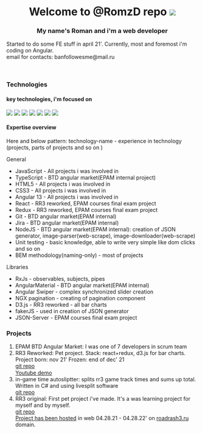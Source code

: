 <h1 align='center'> Welcome to @RomzD repo 
  <img src=https://readme-typing-svg.herokuapp.com?color=%23000000&size=16&center=true&vCenter=true&height=10&width=80&duration=4000&lines=.+.+.+.>
</h1>
<h3 align=center> My name's Roman and i'm a web developer </h3>
<p>Started to do some FE stuff in april 21'. Currently, most and foremost i'm coding on Angular.</br>
 email for contacts: banfollowesme@mail.ru
</p>
</br>
<h3>Technologies </h3>
<h4>key technologies, i'm focused on</h4>
<p> 
<img src="https://img.shields.io/badge/javascript-%23323330.svg?style=for-the-badge&logo=javascript&logoColor=%23F7DF1E" />
<img src="https://img.shields.io/badge/typescript-%23007ACC.svg?style=for-the-badge&logo=typescript&logoColor=white" />
<img src="https://img.shields.io/badge/html5-%23E34F26.svg?style=for-the-badge&logo=html5&logoColor=white">
<img src="https://img.shields.io/badge/css3-%231572B6.svg?style=for-the-badge&logo=css3&logoColor=white">
<img src="https://img.shields.io/badge/angular-%23DD0031.svg?style=for-the-badge&logo=angular&logoColor=white">
<img src="https://img.shields.io/badge/git-%23F05033.svg?style=for-the-badge&logo=git&logoColor=white" />
<img src="https://img.shields.io/badge/jira-%230A0FFF.svg?style=for-the-badge&logo=jira&logoColor=white">

</p>
<h4>Expertise overview </h4>
<p>Here and below pattern: technology-name  - experience in technology (projects, parts of projects and so on )
<p/>
<p>General</p>
<ul>
  <li>JavaScript - All projects i was involved in</li>
  <li>TypeScript - BTD angular market(EPAM internal project)</li>
  <li>HTML5 - All projects i was involved in</li>
  <li>CSS3 - All projects i was involved in</li>
  <li>Angular 13 - All projects i was involved in </li>
  <li>React - RR3 reworked, EPAM courses final exam project </li>
  <li>Redux - RR3 reworked, EPAM courses final exam project </li>
  <li>Git  - BTD angular market(EPAM internal) </li>
  <li>Jira - BTD angular market(EPAM internal) </li>
  <li>NodeJS - BTD angular market(EPAM internal): creation of JSON generator, image-parser(web-scrape), image-downloader(web-scrape) </li>
  <li>Unit testing - basic knowledge, able to write very simple like dom clicks and so on</li>
  <li>BEM methodology(naming-only) - most of projects</li>
</ul>
<p>Libraries</p>
<ul>
  <li>RxJs - observables, subjects, pipes</li>
  <li>AngularMaterial - BTD angular market(EPAM internal) </li>
  <li>Angular Swiper - complex synchronized slider creation </li>
  <li>NGX pagination - creating of pagination component</li>
  <li>D3.js - RR3 reworked - all bar charts</li>
  <li>fakerJS - used in creation of JSON generator</li>
  <li>JSON-Server - EPAM courses final exam project </li>
</ul>
<h3>Projects</h3>
<ol> 
  <li>EPAM BTD Angular Market: I was one of 7 developers in scrum team</li>
  <li>RR3 Reworked: Pet project. Stack: react+redux, d3.js for bar charts. </br>
      Project born: nov 21' Frozen: end of dec' 21 </br>
     <a href="https://github.com/RomzD/RR3-reworked-frozen-upload">git repo</a> </br>
     <a href="https://www.youtube.com/watch?v=j0mpNNK02V0">Youtube demo</a> <img height="15" width="15" src="https://cdn-icons-png.flaticon.com/512/711/711245.png">
  </li>
  <li>in-game time autosliptter: splits rr3 game track times and sums up total. Written in C# and using livesplit software </br><a href="https://github.com/RomzD/road-rash-3-autosplitter">git repo</a> </li>
  <li>RR3 original: First pet project i've made. It's a was learning project for myself and by myself.</br> 
    <a href="https://github.com/RomzD/RR3-original">git repo</a></br>
    <a href="https://www.nic.ru/whois/?searchWord=roadrash3.ru">Project has been hosted</a> in web 04.28.21 - 04.28.22' on <a href="https://www.roadrash3.ru">roadrash3.ru</a> domain. </li>
</ol>
 

